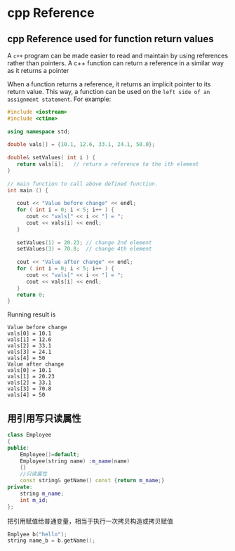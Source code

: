 # cpp Reference 


## cpp Reference used for function return values  


A `c++` program can be made easier to read and maintain by using references rather than pointers. A c++ function can return a reference in a similar way as it returns a pointer 

When a function returns a reference, it returns an implicit pointer to its return value. This way, a function can be used on the `left side of an assignment statement`.
For example:


```c++ 
#include <iostream>
#include <ctime>
 
using namespace std;
 
double vals[] = {10.1, 12.6, 33.1, 24.1, 50.0};
 
double& setValues( int i ) {
   return vals[i];   // return a reference to the ith element
}
 
// main function to call above defined function.
int main () {
 
   cout << "Value before change" << endl;
   for ( int i = 0; i < 5; i++ ) {
      cout << "vals[" << i << "] = ";
      cout << vals[i] << endl;
   }
 
   setValues(1) = 20.23; // change 2nd element
   setValues(3) = 70.8;  // change 4th element
 
   cout << "Value after change" << endl;
   for ( int i = 0; i < 5; i++ ) {
      cout << "vals[" << i << "] = ";
      cout << vals[i] << endl;
   }
   return 0;
}
```
Running result is 

```
Value before change
vals[0] = 10.1
vals[1] = 12.6
vals[2] = 33.1
vals[3] = 24.1
vals[4] = 50
Value after change
vals[0] = 10.1
vals[1] = 20.23
vals[2] = 33.1
vals[3] = 70.8
vals[4] = 50
```

## 用引用写只读属性 

```cpp
class Employee
{
public:
    Employee()=default; 
    Employee(string name) :m_name(name)
    {}
    //只读属性  
    const string& getName() const {return m_name;}
private:
    string m_name; 
    int m_id; 
};
```

把引用赋值给普通变量，相当于执行一次拷贝构造或拷贝赋值 
```cpp 
Emplyee b("hello");
string name_b = b.getName(); 
```
